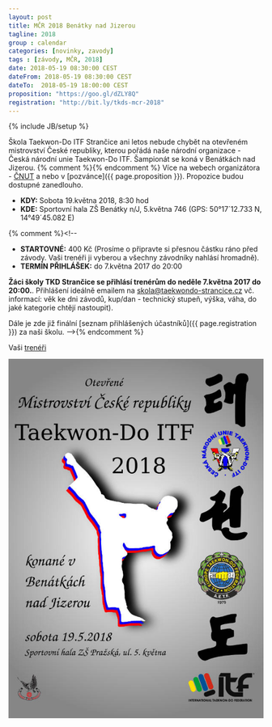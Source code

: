 ```yaml
---
layout: post
title: MČR 2018 Benátky nad Jizerou
tagline: 2018
group : calendar
categories: [novinky, zavody]
tags : [závody, MČR, 2018]
date: 2018-05-19 08:30:00 CEST
dateFrom: 2018-05-19 08:30:00 CEST
dateTo:  2018-05-19 18:00:00 CEST
proposition: "https://goo.gl/dZLY8Q"
registration: "http://bit.ly/tkds-mcr-2018"
---
```

{% include JB/setup %}

Škola Taekwon-Do ITF Strančice ani letos nebude chybět na otevřeném mistrovství České republiky, kterou pořádá naše národní organizace - Česká národní unie Taekwon-Do ITF. Šampionát se koná v Benátkách nad Jizerou. 
{% comment %}<!--
Více na webech organizátora - [ČNUT](https://www.taekwondocz.com/index.php/194-mistrovstvi-cr-taekwon-do-itf-2017) a nebo v [propozicích]({{ page.proposition }}).
-->{% endcomment %}
Více na webech organizátora - [ČNUT](https://www.taekwondocz.com/index.php/194-mistrovstvi-cr-taekwon-do-itf-2017) a nebo v [pozvánce]({{ page.proposition }}). Propozice budou dostupné zanedlouho.

- **KDY:** Sobota 19.května 2018, 8:30 hod
- **KDE:** Sportovní hala ZŠ Benátky n/J, 5.května 746 (GPS: 50°17´12.733 N, 14°49´45.082 E)

{% comment %}<!--
- **STARTOVNÉ:** 400 Kč (Prosíme o připravte si přesnou částku ráno před závody. Vaši trenéři ji vyberou a všechny závodníky nahlásí hromadně).
- **TERMÍN PŘIHLÁŠEK:** do 7.května 2017 do 20:00

**Žáci školy TKD Strančice se přihlásí trenérům do neděle 7.května 2017 do 20:00.**. Přihlášení ideálně emailem na <a href="mailto:skola@taekwondo-strancice.cz">skola@taekwondo-strancice.cz</a> vč. informací: věk ke dni závodů, kup/dan - technický stupeň, výška, váha, do jaké kategorie chtějí nastoupit).

Dále je zde již finální [seznam přihlášených účastníků]({{ page.registration }}) za naši školu.
-->{% endcomment %}

Vaši [trenéři](/treneri)

![](/files/img/mcr-tkd-cnut-2018.jpeg)
